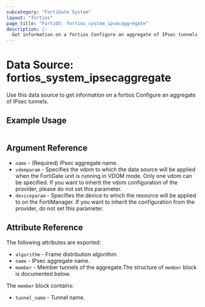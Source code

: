 ```yaml
---
subcategory: "FortiGate System"
layout: "fortios"
page_title: "FortiOS: fortios_system_ipsecaggregate"
description: |-
  Get information on a fortios Configure an aggregate of IPsec tunnels.
---
```


# Data Source: fortios_system_ipsecaggregate
Use this data source to get information on a fortios Configure an aggregate of IPsec tunnels.


## Example Usage

```hcl

```

## Argument Reference

* `name` - (Required) IPsec aggregate name.
* `vdomparam` - Specifies the vdom to which the data source will be applied when the FortiGate unit is running in VDOM mode. Only one vdom can be specified. If you want to inherit the vdom configuration of the provider, please do not set this parameter.
* `deviceparam` - Specifies the device to which the resource will be applied to on the FortiManager. If you want to inherit the configuration from the provider, do not set this parameter.

## Attribute Reference

The following attributes are exported:

* `algorithm` - Frame distribution algorithm.
* `name` - IPsec aggregate name.
* `member` - Member tunnels of the aggregate.The structure of `member` block is documented below.

The `member` block contains:

* `tunnel_name` - Tunnel name.
